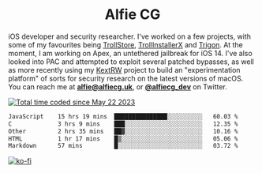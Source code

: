 <h1 align="center">Alfie CG</h1>

iOS developer and security researcher. I've worked on a few projects, with some of my favourites being [TrollStore](https://github.com/opa334/TrollStore), [TrollInstallerX](https://github.com/alfiecg24/TrollInstallerX) and [Trigon](https://github.com/alfiecg24/Trigon). At the moment, I am working on Apex, an untethered jailbreak for iOS 14. I've also looked into PAC and attempted to exploit several patched bypasses, as well as more recently using my [KextRW](https://github.com/alfiecg24/KextRW) project to build an "experimentation platform" of sorts for security research on the latest versions of macOS. You can reach me at **alfie@alfiecg.uk**, or **[@alfiecg_dev](https://twitter.com/alfiecg_dev)** on Twitter.

<a href="https://wakatime.com/@61592169-b9cf-4af8-b6fa-8ac7d4369b01"><img src="https://wakatime.com/badge/user/61592169-b9cf-4af8-b6fa-8ac7d4369b01.svg" alt="Total time coded since May 22 2023" /></a>
<!---
<img align="center" src="/github-metrics.svg" alt="Metrics" width="500">
-->

 <!--[![GitHub Streak](https://streak-stats.demolab.com/?user=alfiecg24)](https://git.io/streak-stats)-->

<!--START_SECTION:waka-->

```txt
JavaScript    15 hrs 19 mins  ███████████████░░░░░░░░░░   60.03 %
C             3 hrs 9 mins    ███░░░░░░░░░░░░░░░░░░░░░░   12.35 %
Other         2 hrs 35 mins   ██▓░░░░░░░░░░░░░░░░░░░░░░   10.16 %
HTML          1 hr 17 mins    █▒░░░░░░░░░░░░░░░░░░░░░░░   05.06 %
Markdown      57 mins         █░░░░░░░░░░░░░░░░░░░░░░░░   03.72 %
```

<!--END_SECTION:waka-->

[![ko-fi](https://ko-fi.com/img/githubbutton_sm.svg)](https://ko-fi.com/M4M5R3BHU)
